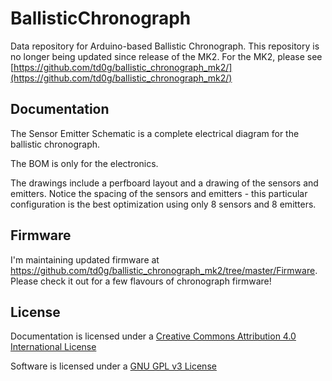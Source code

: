 # BallisticChronograph
Data repository for Arduino-based Ballistic Chronograph.  This repository is no longer being updated since release of the MK2.  For the MK2, please see [https://github.com/td0g/ballistic_chronograph_mk2/](https://github.com/td0g/ballistic_chronograph_mk2/)

## Documentation

The Sensor Emitter Schematic is a complete electrical diagram for the ballistic chronograph.

The BOM is only for the electronics.

The drawings include a perfboard layout and a drawing of the sensors and emitters.  Notice the spacing of the sensors and emitters - this particular configuration is the best optimization using only 8 sensors and 8 emitters.

## Firmware

I'm maintaining updated firmware at https://github.com/td0g/ballistic_chronograph_mk2/tree/master/Firmware.  Please check it out for a few flavours of chronograph firmware!

## License

Documentation is licensed under a [Creative Commons Attribution 4.0 International License](https://creativecommons.org/licenses/by/4.0/)

Software is licensed under a [GNU GPL v3 License](https://www.gnu.org/licenses/gpl-3.0.txt)
